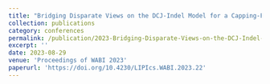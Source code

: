 ```yaml
---
title: "Bridging Disparate Views on the DCJ-Indel Model for a Capping-Free Solution to the Natural Distance Problem"
collection: publications
category: conferences
permalink: /publication/2023-Bridging-Disparate-Views-on-the-DCJ-Indel-Model-for-a-Capping-Free-Solution-to-the-Natural-Distance-Problem
excerpt: ''
date: 2023-08-29
venue: 'Proceedings of WABI 2023'
paperurl: 'https://doi.org/10.4230/LIPIcs.WABI.2023.22'
---
```



